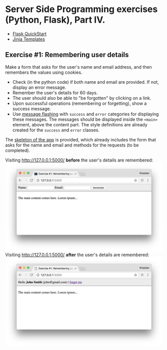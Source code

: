 # Server Side Programming exercises (Python, Flask), Part IV.

  * [Flask QuickStart](http://flask.pocoo.org/docs/0.12/quickstart/)
  * [Jinja Templates](http://jinja.pocoo.org/docs/2.9/templates/)


## Exercise #1: Remembering user details

Make a form that asks for the user's name and email address, and then remembers the values using cookies.

  * Check (in the python code) if both name and email are provided. If not, display an error message.  
  * Remember the user's details for 60 days.
  * The user should also be able to "be forgotten" by clicking on a link.
  * Upon successful operations (remembering or forgetting), show a success message.
  * Use [message flashing](http://flask.pocoo.org/docs/0.12/patterns/flashing/#message-flashing-pattern) with `success` and `error` categories for displaying these messages.  The messages should be displayed inside the `<main>` element, above the content part. The style definitions are already created for the `success` and `error` classes.

The [skeleton of the app](ex_1/) is provided, which already includes the form that asks for the name and email and methods for the requests (to be completed).

Visiting http://127.0.0.1:5000/ **before** the user's details are remembered:
![Exercise1/1](images/exercise1_1.png)
Visiting http://127.0.0.1:5000/ **after** the user's details are remembered:
![Exercise1/2](images/exercise1_2.png)

